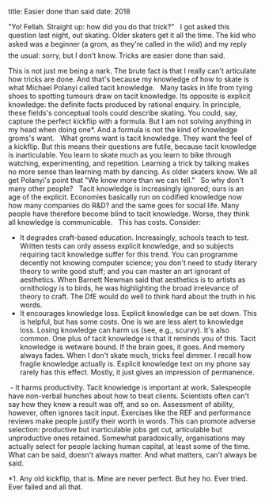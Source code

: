 title: Easier done than said
date: 2018

"Yo! Fellah. Straight up: how did you do that trick?"
 
I got asked this question last night, out skating. Older skaters get it all the time. The kid who asked was a beginner (a grom, as they're called in the wild) and my reply the usual: sorry, but I don't know. Tricks are easier done than said.

This is not just me being a nark. The brute fact is that I really can't articulate how tricks are done. And that's because my knowledge of how to skate is what Michael Polanyi called tacit knowledge.
 
Many tasks in life from tying shoes to spotting tumours draw on tacit knowledge. Its opposite is explicit knowledge: the definite facts produced by rational enquiry. In principle, these fields's conceptual tools could describe skating. You could, say, capture the perfect kickflip with a formula. But I am not solving anything in my head when doing one*. And a formula is not the kind of knowledge groms's want.
 
What groms want is tacit knowledge. They want the feel of a kickflip. But this means their questions are futile, because tacit knowledge is inarticulable. You learn to skate much as you learn to bike through watching, experimenting, and repetition. Learning a trick by talking makes no more sense than learning math by dancing. As older skaters know. We all get Polanyi's point that "We know more than we can tell."
 
So why don't many other people?
 
Tacit knowledge is increasingly ignored; ours is an age of the explicit. Economies basically run on codified knowledge now  how many companies do R&D? and the same goes for social life. Many people have therefore become blind to tacit knowledge. Worse, they think all knowledge is communicable.
 
This has costs. Consider:
 
- It degrades craft-based education. Increasingly, schools teach to test. Written tests can only assess explicit knowledge, and so subjects requiring tacit knowledge suffer for this trend. You can programme decently not knowing computer science; you don't need to study literary theory to write good stuff; and you can master an art ignorant of aesthetics. When Barnett Newman said that aesthetics is to artists as ornithology is to birds, he was highlighting the broad irrelevance of theory to craft. The DfE would do well to think hard about the truth in his words. 
 
- It encourages knowledge loss. Explicit knowledge can be set down. This is helpful, but has some costs. One is we are less alert to knowledge loss. Losing knowledge can harm us (see, e.g., scurvy). It's also common. One plus of tacit knowledge is that it reminds you of this. Tacit knowledge is wetware bound. If the brain goes, it goes. And memory always fades. When I don't skate much, tricks feel dimmer. I recall how fragile knowledge actually is. Explicit knowledge  text on my phone say  rarely has this effect. Mostly, it just gives an impression of permanence.

 - It harms productivity. Tacit knowledge is important at work. Salespeople have non-verbal hunches about how to treat clients. Scientists often can't say how they knew a result was off, and so on. Assessment of ability, however, often ignores tacit input. Exercises like the REF and performance reviews make people justify their worth in words. This can promote adverse selection: productive but inarticulable jobs get cut, articulable but unproductive ones retained. Somewhat paradoxically, organisations may actually select for people lacking human capital, at least some of the time. What can be said, doesn't always matter. And what matters, can't always be said.

*1. Any old kickflip, that is. Mine are never perfect. But hey ho. Ever tried. Ever failed and all that. 

